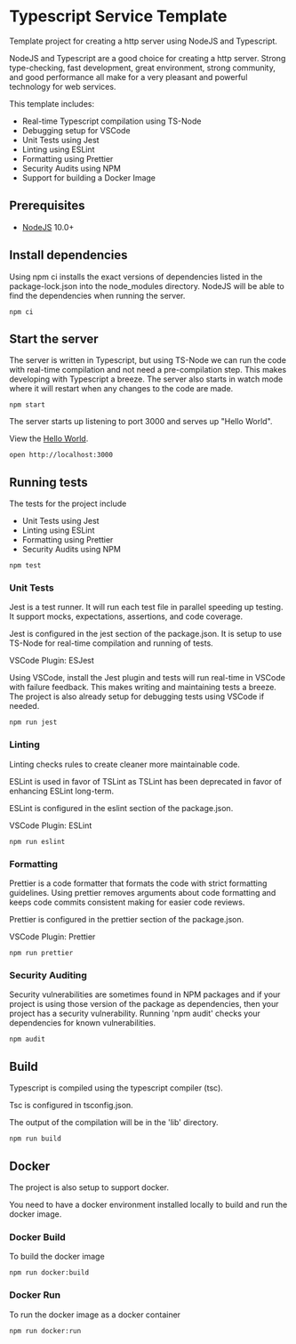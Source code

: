 # Typescript Service Template

Template project for creating a http server using NodeJS and Typescript.

NodeJS and Typescript are a good choice for creating a http server. Strong type-checking, fast development, great environment, strong community, and good performance all make for a very pleasant and powerful technology for web services.

This template includes:

-   Real-time Typescript compilation using TS-Node
-   Debugging setup for VSCode
-   Unit Tests using Jest
-   Linting using ESLint
-   Formatting using Prettier
-   Security Audits using NPM
-   Support for building a Docker Image

## Prerequisites

-   [NodeJS](https://nodejs.org/en/) 10.0+

## Install dependencies

Using npm ci installs the exact versions of dependencies listed in the package-lock.json into the node_modules directory.
NodeJS will be able to find the dependencies when running the server.

```
npm ci
```

## Start the server

The server is written in Typescript, but using TS-Node we can run the code with real-time compilation and not need a pre-compilation step. This makes developing with Typescript a breeze. The server also starts in watch mode where it will restart when any changes to the code are made.

```
npm start
```

The server starts up listening to port 3000 and serves up "Hello World".

View the [Hello World](http://localhost:3000).

```
open http://localhost:3000
```

## Running tests

The tests for the project include

-   Unit Tests using Jest
-   Linting using ESLint
-   Formatting using Prettier
-   Security Audits using NPM

```
npm test
```

### Unit Tests

Jest is a test runner. It will run each test file in parallel speeding up testing. It support mocks, expectations, assertions, and code coverage.

Jest is configured in the jest section of the package.json. It is setup to use TS-Node for real-time compilation and running of tests.

VSCode Plugin: ESJest

Using VSCode, install the Jest plugin and tests will run real-time in VSCode with failure feedback. This makes writing and maintaining tests a breeze. The project is also already setup for debugging tests using VSCode if needed.

```
npm run jest
```

### Linting

Linting checks rules to create cleaner more maintainable code.

ESLint is used in favor of TSLint as TSLint has been deprecated in favor of enhancing ESLint long-term.

ESLint is configured in the eslint section of the package.json.

VSCode Plugin: ESLint

```
npm run eslint
```

### Formatting

Prettier is a code formatter that formats the code with strict formatting guidelines.
Using prettier removes arguments about code formatting and keeps code commits consistent making for easier code reviews.

Prettier is configured in the prettier section of the package.json.

VSCode Plugin: Prettier

```
npm run prettier
```

### Security Auditing

Security vulnerabilities are sometimes found in NPM packages and if your project is using those version of the package as dependencies, then your project has a security vulnerability. Running 'npm audit' checks your dependencies for known vulnerabilities.

```
npm audit
```

## Build

Typescript is compiled using the typescript compiler (tsc).

Tsc is configured in tsconfig.json.

The output of the compilation will be in the 'lib' directory.

```
npm run build
```

## Docker

The project is also setup to support docker.

You need to have a docker environment installed locally to build and run the docker image.

### Docker Build

To build the docker image

```
npm run docker:build
```

### Docker Run

To run the docker image as a docker container

```
npm run docker:run
```
